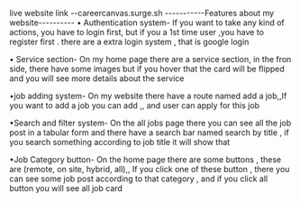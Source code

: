 live website link --careercanvas.surge.sh
-----------Features about my website----------
• Authentication system-
If you want to take any kind of actions, you have to login first, but if you a 1st time user ,you have to register first . there are a extra login system , that is google login

• Service section-
On my home page there are a service section, in the fron side, there have some images but if you hover that the card will be flipped and you will  see more details about the service

•job adding system- 
On my website there have a route named add a job,,If you want to add a job you can add ,, and user can apply for this job

•Search and filter system-
On the all jobs page there you can see all the job post in a tabular form and there have a search bar named search by title , if you search something according to job title it will show that

•Job Category button-
On the home page there are some buttons , these are (remote, on site, hybrid, all),, If you click one of these button , there you can see some job post according to that category , and if you click all button you will see all job card